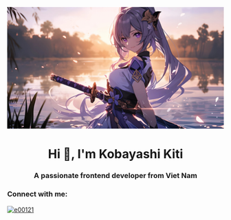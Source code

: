 <img src="img/img2.jpg">
<h1 align="center">Hi 👋, I'm Kobayashi Kiti</h1>
<h3 align="center">A passionate frontend developer from Viet Nam</h3>

<h3 align="left">Connect with me:</h3>
<p align="left">
<a href="https://fb.com/e00121" target="blank"><img align="center" src="https://raw.githubusercontent.com/rahuldkjain/github-profile-readme-generator/master/src/images/icons/Social/facebook.svg" alt="e00121" height="30" width="40" /></a>
</p>
